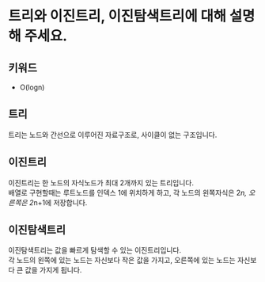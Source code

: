 # 트리와 이진트리, 이진탐색트리에 대해 설명해 주세요.

## 키워드

- O(logn)

## 트리

트리는 노드와 간선으로 이루어진 자료구조로, 사이클이 없는 구조입니다.

## 이진트리

이진트리는 한 노드의 자식노드가 최대 2개까지 있는 트리입니다.  
배열로 구현할때는 루트노드를 인덱스 1에 위치하게 하고, 각 노드의 왼쪽자식은 2*n, 오른쪽은 2*n+1에 저장합니다.

## 이진탐색트리

이진탐색트리는 값을 빠르게 탐색할 수 있는 이진트리입니다.  
각 노드의 왼쪽에 있는 노드는 자신보다 작은 값을 가지고, 오른쪽에 있는 노드는 자신보다 큰 값을 가지게 됩니다.

